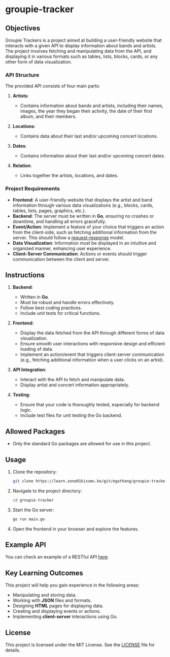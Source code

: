 # groupie-tracker

## Objectives

Groupie Trackers is a project aimed at building a user-friendly website that interacts with a given API to display information about bands and artists. The project involves fetching and manipulating data from the API, and displaying it in various formats such as tables, lists, blocks, cards, or any other form of data visualization.

### API Structure

The provided API consists of four main parts:

1. **Artists**:
    - Contains information about bands and artists, including their names, images, the year they began their activity, the date of their first album, and their members.

2. **Locations**:
    - Contains data about their last and/or upcoming concert locations.

3. **Dates**:
    - Contains information about their last and/or upcoming concert dates.

4. **Relation**:
    - Links together the artists, locations, and dates.

### Project Requirements

- **Frontend**: A user-friendly website that displays the artist and band information through various data visualizations (e.g., blocks, cards, tables, lists, pages, graphics, etc.).
- **Backend**: The server must be written in **Go**, ensuring no crashes or downtime, and handling all errors gracefully.
- **Event/Action**: Implement a feature of your choice that triggers an action from the client-side, such as fetching additional information from the server. This should follow a [request-response](https://en.wikipedia.org/wiki/Request%E2%80%93response) model.
- **Data Visualization**: Information must be displayed in an intuitive and organized manner, enhancing user experience.
- **Client-Server Communication**: Actions or events should trigger communication between the client and server.

## Instructions

1. **Backend**:
    - Written in **Go**.
    - Must be robust and handle errors effectively.
    - Follow best coding practices.
    - Include unit tests for critical functions.

2. **Frontend**:
    - Display the data fetched from the API through different forms of data visualization.
    - Ensure smooth user interactions with responsive design and efficient loading of data.
    - Implement an action/event that triggers client-server communication (e.g., fetching additional information when a user clicks on an artist).

3. **API Integration**:
    - Interact with the API to fetch and manipulate data.
    - Display artist and concert information appropriately.

4. **Testing**:
    - Ensure that your code is thoroughly tested, especially for backend logic.
    - Include test files for unit testing the Go backend.

## Allowed Packages

- Only the standard Go packages are allowed for use in this project.

## Usage

1. Clone the repository:

    ```bash
    git clone https://learn.zone01kisumu.ke/git/egathang/groupie-tracker
    ```

2. Navigate to the project directory:

    ```bash
    cd groupie-tracker
    ```

3. Start the Go server:

    ```bash
    go run main.go
    ```

4. Open the frontend in your browser and explore the features.

## Example API

You can check an example of a RESTful API [here](https://jsonplaceholder.typicode.com/).

## Key Learning Outcomes

This project will help you gain experience in the following areas:

- Manipulating and storing data.
- Working with **JSON** files and formats.
- Designing **HTML** pages for displaying data.
- Creating and displaying events or actions.
- Implementing **client-server** interactions using Go.

## License

This project is licensed under the MIT License. See the [LICENSE](LICENSE) file for details.


